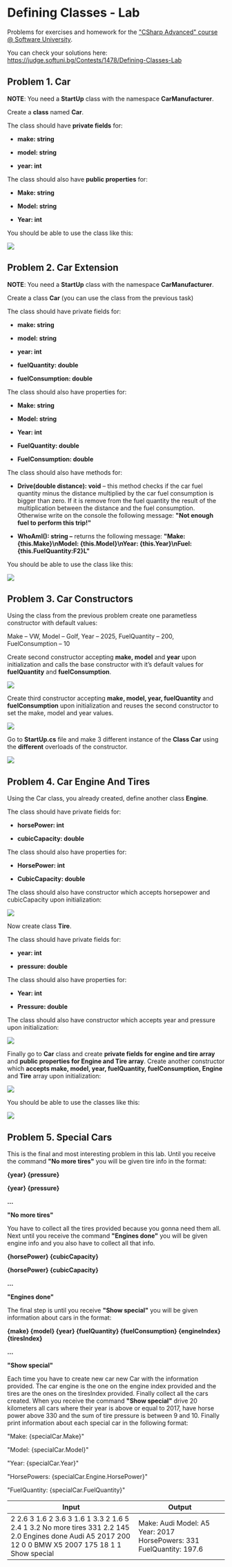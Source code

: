 Defining Classes - Lab
======================

Problems for exercises and homework for the ["CSharp Advanced" course \@
Software University](https://softuni.bg/courses/csharp-advanced)*.*

You can check your solutions here:
<https://judge.softuni.bg/Contests/1478/Defining-Classes-Lab>

Problem 1. Car 
---------------

**NOTE**: You need a **StartUp** class with the namespace **CarManufacturer**.

Create a **class** named **Car**.

The class should have **private fields** for:

-   **make: string**

-   **model: string**

-   **year: int**

The class should also have **public properties** for:

-   **Make: string**

-   **Model: string**

-   **Year: int**

You should be able to use the class like this:

![](media/6212ce02f316a29590d4c53f510e92d1.png)

Problem 2. Car Extension
------------------------

**NOTE**: You need a **StartUp** class with the namespace **CarManufacturer**.

Create a class **Car** (you can use the class from the previous task)

The class should have private fields for:

-   **make: string**

-   **model: string**

-   **year: int**

-   **fuelQuantity: double**

-   **fuelConsumption: double**

The class should also have properties for:

-   **Make: string**

-   **Model: string**

-   **Year: int**

-   **FuelQuantity: double**

-   **FuelConsumption: double**

The class should also have methods for:

-   **Drive(double distance): void** – this method checks if the car fuel
    quantity minus the distance multiplied by the car fuel consumption is bigger
    than zero. If it is remove from the fuel quantity the result of the
    multiplication between the distance and the fuel consumption. Otherwise
    write on the console the following message: **"Not enough fuel to perform
    this trip!"**

-   **WhoAmI(): string –** returns the following message: **"Make:
    {this.Make}\\nModel: {this.Model}\\nYear: {this.Year}\\nFuel:
    {this.FuelQuantity:F2}L"**

You should be able to use the class like this:

![](media/d158cc71c38b57a0f4b06afca311b296.png)

Problem 3. Car Constructors
---------------------------

Using the class from the previous problem create one parametless constructor
with default values:

Make – VW, Model – Golf, Year – 2025, FuelQuantity – 200, FuelConsumption – 10

Create second constructor accepting **make, model** and **year** upon
initialization and calls the base constructor with it’s default values for
**fuelQuantity** and **fuelConsumption**.

![](media/0ec209a6d825d35ddb43b24d11270486.png)

Create third constructor accepting **make, model, year, fuelQuantity** and
**fuelConsumption** upon initialization and reuses the second constructor to set
the make, model and year values.

![](media/17dd65c6aae9089eac5ebfeb956fdc51.png)

Go to **StartUp.cs** file and make 3 different instance of the **Class Car**
using the **different** overloads of the constructor.

![](media/7a424e425e6396afe0f155dd83032a5c.png)

Problem 4. Car Engine And Tires
-------------------------------

Using the Car class, you already created, define another class **Engine**.

The class should have private fields for:

-   **horsePower: int**

-   **cubicCapacity: double**

The class should also have properties for:

-   **HorsePower: int**

-   **CubicCapacity: double**

The class should also have constructor which accepts horsepower and
cubicCapacity upon initialization:

![](media/d8edbe1d1c1c7b0f85b08bfafc2ee14b.png)

Now create class **Tire**.

The class should have private fields for:

-   **year: int**

-   **pressure: double**

The class should also have properties for:

-   **Year: int**

-   **Pressure: double**

The class should also have constructor which accepts year and pressure upon
initialization:

![](media/638d25a5e7e9ab052a22fbb776206adc.png)

Finally go to **Car** class and create **private fields for engine and tire
array** and **public properties for Engine and Tire array**. Create another
constructor which **accepts make, model, year, fuelQuantity, fuelConsumption,
Engine** and **Tire** array upon initialization:

![](media/f3fb5335f3e79a6b4185844554cadcfe.png)

You should be able to use the classes like this:

![](media/c2b73227aed48a18395a90f2bc0c7893.png)

Problem 5. Special Cars
-----------------------

This is the final and most interesting problem in this lab. Until you receive
the command **"No more tires"** you will be given tire info in the format:

**{year} {pressure}**

**{year} {pressure}**

**…**

**"No more tires"**

You have to collect all the tires provided because you gonna need them all. Next
until you receive the command **"Engines done"** you will be given engine info
and you also have to collect all that info.

**{horsePower} {cubicCapacity}**

**{horsePower} {cubicCapacity}**

**…**

**"Engines done"**

The final step is until you receive **"Show special"** you will be given
information about cars in the format:

**{make} {model} {year} {fuelQuantity} {fuelConsumption} {engineIndex}
{tiresIndex}**

**…**

**"Show special"**

Each time you have to create new car new Car with the information provided. The
car engine is the one on the engine index provided and the tires are the ones on
the tiresIndex provided. Finally collect all the cars created. When you receive
the command **"Show special"** drive 20 kilometers all cars where their year is
above or equal to 2017, have horse power above 330 and the sum of tire pressure
is between 9 and 10. Finally print information about each special car in the
following format:

"Make: {specialCar.Make}"

"Model: {specialCar.Model}"

"Year: {specialCar.Year}"

"HorsePowers: {specialCar.Engine.HorsePower}"

"FuelQuantity: {specialCar.FuelQuantity}"

| **Input**                                                                                                                                              | **Output**                                                           |
|--------------------------------------------------------------------------------------------------------------------------------------------------------|----------------------------------------------------------------------|
| 2 2.6 3 1.6 2 3.6 3 1.6 1 3.3 2 1.6 5 2.4 1 3.2 No more tires 331 2.2 145 2.0 Engines done Audi A5 2017 200 12 0 0 BMW X5 2007 175 18 1 1 Show special | Make: Audi Model: A5 Year: 2017 HorsePowers: 331 FuelQuantity: 197.6 |
